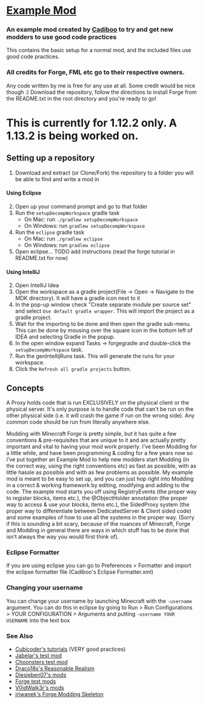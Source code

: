 # [Example Mod](https://github.com/Cadiboo/Example-Mod) 
### An example mod created by [Cadiboo](https://github.com/Cadiboo) to try and get new modders to use good code practices
This contains the basic setup for a normal mod, and the included files use good code practices.
### All credits for Forge, FML etc go to their respective owners.
Any code written by me is free for any use at all. Some credit would be nice though :)
Download the repository, follow the directions to install Forge from the README.txt in the root directory and you're ready to go!

# This is currently for 1.12.2 only. A 1.13.2 is being worked on.

## Setting up a repository
1. Download and extract (or Clone/Fork) the repository to a folder you will be able to find and write a mod in

#### Using Eclipse
2. Open up your command prompt and go to that folder
3. Run the `setupDecompWorkspace` gradle task
	- On Mac: run `./gradlew setupDecompWorkspace`
	- On Windows: run `gradlew setupDecompWorkspace`
4. Run the `eclipse` gradle task
	- On Mac: run `./gradlew eclipse`
	- On Windows: run `gradlew eclipse`
5. Open eclipse... TODO add instructions (read the forge tutorial in README.txt for now)

#### Using IntelliJ
2. Open IntelliJ Idea
3. Open the workspace as a gradle project(File -> Open -> Navigate to the MDK directory). It will have a gradle icon next to it
4. In the pop-up window check "Create separate module per source set" and select `Use default gradle wrapper`. This will import the project as a gradle project.
5. Wait for the importing to be done and then open the gradle sub-menu. This can be done by mousing over the square icon in the bottom left of IDEA and selecting Gradle in the popup.
6. In the open window expand Tasks -> forgegradle and double-click the `setupDecompWorkspace` task.
7. Run the genIntellijRuns task. This will generate the runs for your workspace.
8. Click the `Refresh all gradle projects` button.

## Concepts
A Proxy holds code that is run EXCLUSIVELY on the physical client or the physical server. It's only purpose is to handle code that can't be run on the other physical side (i.e. it will crash the game if run on the wrong side). Any common code should be run from literally anywhere else. 

Modding with Minecraft Forge is pretty simple, but it has quite a few conventions & pre-requisites that are unique to it and are actually pretty important and vital to having your mod work properly. I’ve been Modding for a little while, and have been programming & coding for a few years now so I’ve put together an Example Mod to help new modders start Modding (in the correct way, using the right conventions etc) as fast as possible, with as little hassle as possible and with as few problems as possible.
My example mod is meant to be easy to set up, and you can just hop right into Modding in a correct & working framework by editing, modifying and adding to the code.
The example mod starts you off using RegistryEvents (the proper way to register blocks, items etc.), the @ObjectHolder annotation (the proper way to access & use your blocks, items etc.), the SidedProxy system (the proper way to differentiate between DedicatedServer & Client sided code) and some examples of how to use all the systems in the proper way. (Sorry if this is sounding a bit scary, because of the nuances of Minecraft, Forge and Modding in general there are ways in which stuff has to be done that isn’t always the way you would first think of).


### Eclipse Formatter
If you are using eclipse you can go to Preferences > Formatter and import the eclipse formatter file (Cadiboo's Eclipse Formatter.xml)
### Changing your username
You can change your username by launching Minecraft with the `-username` argument. You can do this in eclipse by going to Run > Run Configurations > YOUR CONFIGURATION > Arguments and putting  `-username YOUR USERNAME` into the text box


### See Also
- [Cubicoder's tutorials](https://cubicoder.wordpress.com) (VERY good practices)
- [Jabelar's test mod](https://github.com/jabelar/ExampleMod-1.12)
- [Choonsters test mod](https://github.com/Choonster-Minecraft-Mods/TestMod3)
- [Draco18s's Reasonable Realism](https://github.com/Draco18s/ReasonableRealism)
- [Diesieben07's mods](https://github.com/diesieben07)
- [Forge test mods](https://github.com/MinecraftForge/MinecraftForge/tree/1.12.x/src/test)
- [V0idWalk3r's mods](https://github.com/V0idWa1k3r)
- [jriwanek's Forge Modding Skeleton](https://github.com/jriwanek/ForgeModdingSkeleton/)

